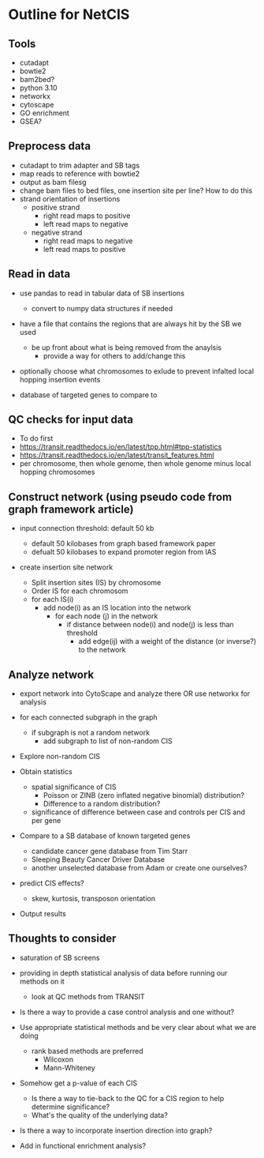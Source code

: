 # Outline for NetCIS

## Tools

- cutadapt
- bowtie2
- bam2bed?
- python 3.10
- networkx
- cytoscape
- GO enrichment
- GSEA?

## Preprocess data

- cutadapt to trim adapter and SB tags
- map reads to reference with bowtie2
- output as bam filesg
- change bam files to bed files, one insertion site per line? How to do this
- strand orientation of insertions
  - positive strand
    - right read maps to positive
    - left read maps to negative
  - negative strand
    - right read maps to negative
    - left read maps to positive

## Read in data

- use pandas to read in tabular data of SB insertions
  - convert to numpy data structures if needed

- have a file that contains the regions that are always hit by the SB we used
  - be up front about what is being removed from the anaylsis
    - provide a way for others to add/change this

- optionally choose what chromosomes to exlude to prevent infalted local hopping insertion events

- database of targeted genes to compare to

## QC checks for input data

- To do first
- <https://transit.readthedocs.io/en/latest/tpp.html#tpp-statistics>
- <https://transit.readthedocs.io/en/latest/transit_features.html>
- per chromosome, then whole genome, then whole genome minus local hopping chromosomes

## Construct network (using pseudo code from graph framework article)

- input connection threshold: default 50 kb
  - default 50 kilobases from graph based framework paper
  - defualt 50 kilobases to expand promoter region from IAS

- create insertion site network
  - Split insertion sites (IS) by chromosome
  - Order IS for each chromosom
  - for each IS(i)
    - add node(i) as an IS location into the network
      - for each node (j) in the network
        - if distance between node(i) and node(j) is less than threshold
          - add edge(ij) with a weight of the distance (or inverse?) to the network

## Analyze network

- export network into CytoScape and analyze there OR use networkx for analysis

- for each connected subgraph in the graph
  - if subgraph is not a random network
    - add subgraph to list of non-random CIS

- Explore non-random CIS

- Obtain statistics
  - spatial significance of CIS
    - Poisson or ZINB (zero inflated negative binomial) distribution?
    - Difference to a random distribution?
  - significance of difference between case and controls per CIS and per gene

- Compare to a SB database of known targeted genes
  - candidate cancer gene database from Tim Starr
  - Sleeping Beauty Cancer Driver Database
  - another unselected database from Adam or create one ourselves?

- predict CIS effects?
  - skew, kurtosis, transposon orientation

- Output results

## Thoughts to consider

- saturation of SB screens

- providing in depth statistical analysis of data before running our methods on it
  - look at QC methods from TRANSIT

- Is there a way to provide a case control analysis and one without?

- Use appropriate statistical methods and be very clear about what we are doing
  - rank based methods are preferred
    - Wilcoxon
    - Mann-Whiteney

- Somehow get a p-value of each CIS
  - Is there a way to tie-back to the QC for a CIS region to help determine significance?
  - What's the quality of the underlying data?

- Is there a way to incorporate insertion direction into graph?

- Add in functional enrichment analysis?
